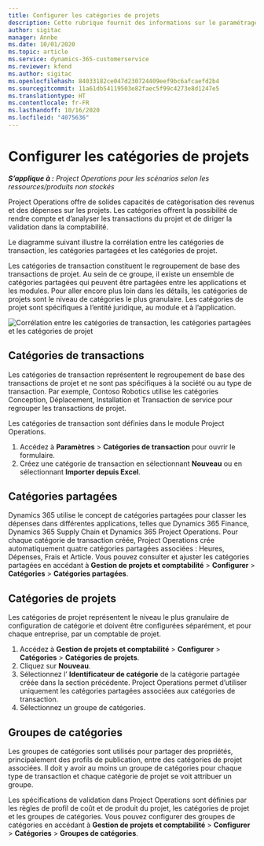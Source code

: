 ```yaml
---
title: Configurer les catégories de projets
description: Cette rubrique fournit des informations sur le paramétrage des catégories de projet.
author: sigitac
manager: Annbe
ms.date: 10/01/2020
ms.topic: article
ms.service: dynamics-365-customerservice
ms.reviewer: kfend
ms.author: sigitac
ms.openlocfilehash: 84033182ce047d230724409eef9bc6afcaefd2b4
ms.sourcegitcommit: 11a61db54119503e82faec5f99c4273e8d1247e5
ms.translationtype: HT
ms.contentlocale: fr-FR
ms.lasthandoff: 10/16/2020
ms.locfileid: "4075636"
---
```

# <a name="configure-project-categories"></a>Configurer les catégories de projets

_**S’applique à :** Project Operations pour les scénarios selon les ressources/produits non stockés_

Project Operations offre de solides capacités de catégorisation des revenus et des dépenses sur les projets. Les catégories offrent la possibilité de rendre compte et d’analyser les transactions du projet et de diriger la validation dans la comptabilité.

Le diagramme suivant illustre la corrélation entre les catégories de transaction, les catégories partagées et les catégories de projet. 

Les catégories de transaction constituent le regroupement de base des transactions de projet. Au sein de ce groupe, il existe un ensemble de catégories partagées qui peuvent être partagées entre les applications et les modules. Pour aller encore plus loin dans les détails, les catégories de projets sont le niveau de catégories le plus granulaire. Les catégories de projet sont spécifiques à l’entité juridique, au module et à l’application.

![Corrélation entre les catégories de transaction, les catégories partagées et les catégories de projet](media/project-categories.png)

## <a name="transaction-categories"></a>Catégories de transactions

Les catégories de transaction représentent le regroupement de base des transactions de projet et ne sont pas spécifiques à la société ou au type de transaction. Par exemple, Contoso Robotics utilise les catégories Conception, Déplacement, Installation et Transaction de service pour regrouper les transactions de projet.

Les catégories de transaction sont définies dans le module Project Operations. 
1. Accédez à **Paramètres** \> **Catégories de transaction** pour ouvrir le formulaire. 
2. Créez une catégorie de transaction en sélectionnant **Nouveau** ou en sélectionnant **Importer depuis Excel**.

## <a name="shared-categories"></a>Catégories partagées

Dynamics 365 utilise le concept de catégories partagées pour classer les dépenses dans différentes applications, telles que Dynamics 365 Finance, Dynamics 365 Supply Chain et Dynamics 365 Project Operations. Pour chaque catégorie de transaction créée, Project Operations crée automatiquement quatre catégories partagées associées : Heures, Dépenses, Frais et Article. Vous pouvez consulter et ajuster les catégories partagées en accédant à **Gestion de projets et comptabilité** \> **Configurer** \> **Catégories** \> **Catégories partagées**.

## <a name="project-categories"></a>Catégories de projets

Les catégories de projet représentent le niveau le plus granulaire de configuration de catégorie et doivent être configurées séparément, et pour chaque entreprise, par un comptable de projet.

1. Accédez à **Gestion de projets et comptabilité** \> **Configurer** \> **Catégories** \> **Catégories de projets**.
2. Cliquez sur **Nouveau**.
3. Sélectionnez l’ **Identificateur de catégorie** de la catégorie partagée créée dans la section précédente. Project Operations permet d’utiliser uniquement les catégories partagées associées aux catégories de transaction.
4. Sélectionnez un groupe de catégories.

## <a name="category-groups"></a>Groupes de catégories

Les groupes de catégories sont utilisés pour partager des propriétés, principalement des profils de publication, entre des catégories de projet associées. Il doit y avoir au moins un groupe de catégories pour chaque type de transaction et chaque catégorie de projet se voit attribuer un groupe.

Les spécifications de validation dans Project Operations sont définies par les règles de profil de coût et de produit du projet, les catégories de projet et les groupes de catégories. Vous pouvez configurer des groupes de catégories en accédant à **Gestion de projets et comptabilité** \> **Configurer** \> **Catégories** \> **Groupes de catégories**.
